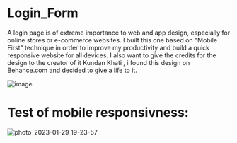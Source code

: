 <h1> Login_Form </h1>
<p>
A login page is of extreme importance to web and app design, especially for online stores or e-commerce websites. I built this one based on "Mobile First" technique in order to improve my productivity and build a quick responsive website for all devices. 
I also want to give the credits for the design to the creator of it Kundan Khati , i found this design on Behance.com and decided to give a life to it.
</p>


![image](https://user-images.githubusercontent.com/107801315/215330272-37116402-7cef-4de5-aec9-1e0c910fd7f6.png)

<h1> Test of mobile responsivness: </h1> 

![photo_2023-01-29_19-23-57](https://user-images.githubusercontent.com/107801315/215344310-839fb504-14b7-459c-a6d6-060e083e4148.jpg)

